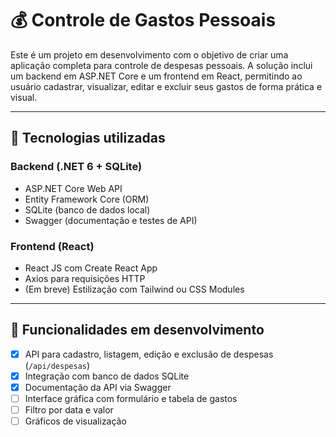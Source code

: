 # 💰 Controle de Gastos Pessoais

Este é um projeto em desenvolvimento com o objetivo de criar uma aplicação completa para controle de despesas pessoais. A solução inclui um backend em ASP.NET Core e um frontend em React, permitindo ao usuário cadastrar, visualizar, editar e excluir seus gastos de forma prática e visual.

---

## 🚀 Tecnologias utilizadas

### Backend (.NET 6 + SQLite)
- ASP.NET Core Web API
- Entity Framework Core (ORM)
- SQLite (banco de dados local)
- Swagger (documentação e testes de API)

### Frontend (React)
- React JS com Create React App
- Axios para requisições HTTP
- (Em breve) Estilização com Tailwind ou CSS Modules

---

## 🔧 Funcionalidades em desenvolvimento

- [x] API para cadastro, listagem, edição e exclusão de despesas (`/api/despesas`)
- [x] Integração com banco de dados SQLite
- [x] Documentação da API via Swagger
- [ ] Interface gráfica com formulário e tabela de gastos
- [ ] Filtro por data e valor
- [ ] Gráficos de visualização
